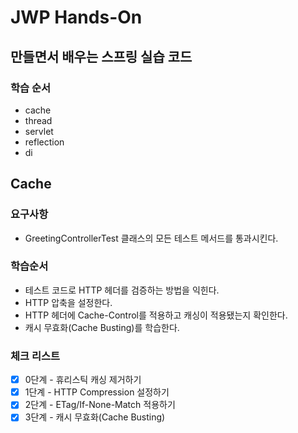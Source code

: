 # JWP Hands-On

## 만들면서 배우는 스프링 실습 코드

### 학습 순서
- cache
- thread
- servlet
- reflection
- di

## Cache

### 요구사항
- GreetingControllerTest 클래스의 모든 테스트 메서드를 통과시킨다.

### 학습순서
- 테스트 코드로 HTTP 헤더를 검증하는 방법을 익힌다.
- HTTP 압축을 설정한다.
- HTTP 헤더에 Cache-Control를 적용하고 캐싱이 적용됐는지 확인한다.
- 캐시 무효화(Cache Busting)를 학습한다.

### 체크 리스트
- [x] 0단계 - 휴리스틱 캐싱 제거하기
- [x] 1단계 - HTTP Compression 설정하기
- [x] 2단계 - ETag/If-None-Match 적용하기
- [x] 3단계 - 캐시 무효화(Cache Busting)
